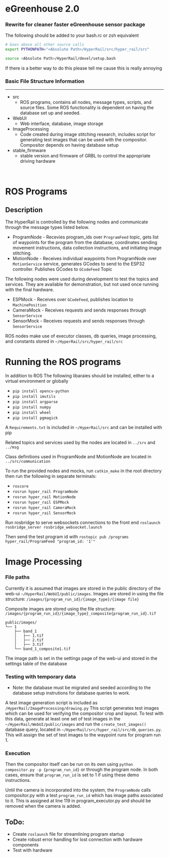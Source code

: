# eGreenhouse 2.0

### Rewrite for cleaner faster eGreenhouse sensor package

The following should be added to your bash.rc or zsh equivalent
```Bash
# Goes above all other source calls
export PYTHONPATH="<Absolute Path>/HyperRail/src/hyper_rail/src"

source <Absolute Path>/HyperRail/devel/setup.bash  
```

If there is a better way to do this please tell me cause this is really annoying

### Basic File Structure Information
---
- src
    - ROS programs, contains all nodes, message types, scripts, and source files. Some ROS functionality is dependent on having the database set up and seeded.
- WebUI
    - Web interface, database, image storage
- ImageProcessing
    - Code created during image stitching research, includes script for generating test images that can be used with the compositor. Compositor depends on having database setup
- stable_firmware
    - stable version and firmware of GRBL to control the appropriate driving hardware

&nbsp;

# ROS Programs
## Description
The HyperRail is controlled by the following nodes and communicate through the message types listed below.
* ProgramNode - Recevies program_ids over `ProgramFeed` topic, gets list of waypoints for the program from the database, coordinates sending movement instructions, data collection instructions, and initiating image stitching.
* MotionNode - Receives individual waypoints from ProgramNode over `MotionService` service, generates GCodes to send to the ESP32 controller. Publishes GCodes to `GCodeFeed` Topic

The following nodes were used during development to test the topics and services. They are available for demonstration, but not used once running with the final hardware.
* ESPMock - Receives over `GCodeFeed`, publishes location to `MachinePosition`
* CameraMock - Receives requests and sends responses through `SensorService`
* SensorMock - Receives requests and sends responses through `SensorService` 

ROS nodes make use of executor classes, db queries, image processing, and constants stored in `~/HyperRail/src/hyper_rail/src`

# Running the ROS programs
In addition to ROS The following libaraies should be installed, either to a virtual environment or globally
* `pip install opencv-python`
* `pip install imutils`
* `pip install argparse`
* `pip install numpy`
* `pip install wheel`
* `pip install pgmagick`

A `Requirements.txt` is included in `~/HyperRail/src` and can be installed with pip

Related topics and services used by the nodes are located in `../srv` and `../msg`

Class definitions used in ProgramNode and MotionNode are located in `../src/communication`

To run the provided nodes and mocks, run `catkin_make` in the root directory then run the following in separate terminals:
* `roscore`
* `rosrun hyper_rail ProgramNode`
* `rosrun hyper_rail MotionNode`
* `rosrun hyper_rail ESPMock`
* `rosrun hyper_rail CameraMock`
* `rosrun hyper_rail SensorMock`

Run rosbridge to serve websockets connections to the front end
`roslaunch rosbridge_server rosbridge_websocket.launch`

Then send the test program id with `rostopic pub /programs hyper_rail/ProgramFeed "program_id: '1'"`

# Image Processing
### File paths
Currently it is assumed that images are stored in the public directory of the web-ui `~/HyperRail/WebUI/public/images`.
Images are stored in using the file structure: `/images/{program_run_id}/{image_type}/{image file}`

Composite images are stored using the file structure: `/images/{program_run_id}/{image_type}_composite{program_run_id}.tif` 

```
public/images/
└── 1
    ├── band_1 
    │   ├── 1.tif
    │   ├── 2.tif
    │   ├── 3.tif
    └── band_1_composite1.tif
```
The image path is set in the settings page of the web-ui and stored in the settings table of the database

### Testing with temporary data
 - Note: the database must be migrated and seeded according to the database setup instrutions for database queries to work.

A test image generation script is included as `/HyperRail/ImageProcessing/drawing.py` This script generates test images which can be used for verifying the compositor crop and layout. To test with this data, generate at least one set of test images in the `~/HyperRail/WebUI/public/images` and run the `create_test_images()` database query, located in `~/HyperRail/src/hyper_rail/src/db_queries.py`. This will assign the set of test images to the waypoint runs for program run 1. 

### Execution
Then the compositor itself can be run on its own using `python compositor.py -p {program_run_id}` or through the program node. In both cases, ensure that `program_run_id` is set to 1 if using these demo instructions.

Until the camera is incorporated into the system, the `ProgramNode` calls compositor.py with a test `program_run_id` which has image paths associated to it. This is assigned at line 119 in program_executor.py and should be removed when the camera is added.

## ToDo:
- Create `roslaunch` file for streamlining program startup
- Create robust error handling for lost connection with hardware components
- Test with hardware